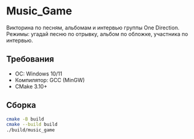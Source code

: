 # Music_Game
Викторина по песням, альбомам и интервью группы One Direction.  
Режимы: угадай песню по отрывку, альбом по обложке, участника по интервью.

## Требования  
- ОС: Windows 10/11  
- Компилятор: GCC (MinGW)  
- CMake 3.10+

## Сборка  
```bash
cmake -B build  
cmake --build build  
./build/music_game